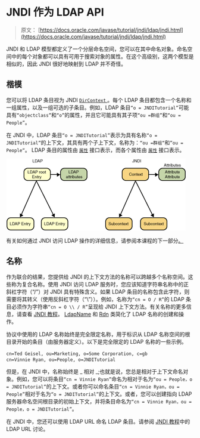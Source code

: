 # JNDI 作为 LDAP API

> 原文： [https://docs.oracle.com/javase/tutorial/jndi/ldap/jndi.html](https://docs.oracle.com/javase/tutorial/jndi/ldap/jndi.html)

JNDI 和 LDAP 模型都定义了一个分层命名空间，您可以在其中命名对象。命名空间中的每个对象都可以具有可用于搜索对象的属性。在这个高级别，这两个模型是相似的，因此 JNDI 很好地映射到 LDAP 并不奇怪。

## 楷模

您可以将 LDAP 条目视为 JNDI [`DirContext` ](https://docs.oracle.com/javase/8/docs/api/javax/naming/directory/DirContext.html)。每个 LDAP 条目都包含一个名称和一组属性，以及一组可选的子条目。例如，LDAP 条目`“o = JNDITutorial”`可能具有`“objectclass”`和`“o”`的属性，并且它可能具有其子项`“ou =群组”`和`“ou = People”`。

在 JNDI 中，LDAP 条目`“o = JNDITutorial”`表示为具有名称`“o = JNDITutorial”`的上下文，其具有两个子上下文，名称为：`“ou =群组“`和`”ou = People“`。 LDAP 条目的属性由 [`属性`](https://docs.oracle.com/javase/8/docs/api/javax/naming/directory/Attributes.html) 接口表示，而各个属性由 [`属性`](https://docs.oracle.com/javase/8/docs/api/javax/naming/directory/Attribute.html) 接口表示。

![A representation of LDAP and JNDI](img/293d0bf5482a248c7903ede6fe43f71f.jpg)

有关如何通过 JNDI 访问 LDAP 操作的详细信息，请参阅本课程的下一部分[。](operations.html)

## 名称

作为联合的结果，您提供给 JNDI 的上下文方法的名称可以跨越多个名称空间。这些称为复合名称。使用 JNDI 访问 LDAP 服务时，您应该知道字符串名称中的正斜杠字符（“/”）对 JNDI 具有特殊含义。如果 LDAP 条目的名称包含此字符，则需要将其转义（使用反斜杠字符（“\”））。例如，名称为`“cn = O / R”`的 LDAP 条目必须作为字符串`“cn = O \\ / R”`呈现给 JNDI 上下文方法。有关名称的更多信息，请查看 [JNDI 教程](https://docs.oracle.com/javase/jndi/tutorial/beyond/names/index.html)。 [LdapName](https://docs.oracle.com/javase/8/docs/api/javax/naming/ldap/LdapName.html) 和 [Rdn](https://docs.oracle.com/javase/8/docs/api/javax/naming/ldap/Rdn.html) 类简化了 LDAP 名称的创建和操作。

协议中使用的 LDAP 名称始终是完全限定名称，用于标识从 LDAP 名称空间的根目录开始的条目（由服务器定义）。以下是完全限定的 LDAP 名称的一些示例。

```
cn=Ted Geisel, ou=Marketing, o=Some Corporation, c=gb
cn=Vinnie Ryan, ou=People, o=JNDITutorial

```

但是，在 JNDI 中，名称始终是 _ 相对 _;也就是说，您总是相对于上下文命名对象。例如，您可以将条目`“cn = Vinnie Ryan”`命名为相对于名为`“ou = People，o = JNDITutorial”`的上下文。或者你可以命名条目`“cn = Vinnie Ryan，ou = People”`相对于名为`“o = JNDITutorial”`的上下文。或者，您可以创建指向 LDAP 服务器命名空间根目录的初始上下文，并将条目命名为`“cn = Vinnie Ryan，ou = People，o = JNDITutorial”`。

在 JNDI 中，您还可以使用 LDAP URL 命名 LDAP 条目。请参阅 [JNDI 教程](https://docs.oracle.com/javase/jndi/tutorial/ldap/misc/url.html)中的 LDAP URL 讨论。
